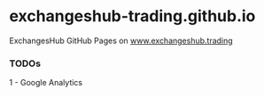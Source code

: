 # exchangeshub-trading.github.io
ExchangesHub GitHub Pages on www.exchangeshub.trading

### TODOs
1 - Google Analytics
